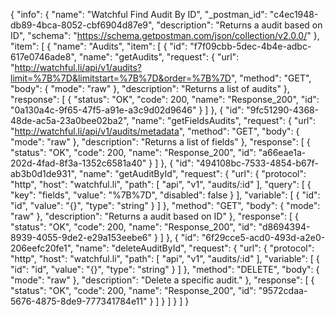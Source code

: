 {
  "info": {
    "name": "Watchful Find Audit By ID",
    "_postman_id": "c4ec1948-db89-4bca-8052-cbf6904d87e9",
    "description": "Returns a audit based on ID",
    "schema": "https://schema.getpostman.com/json/collection/v2.0.0/"
  },
  "item": [
    {
      "name": "Audits",
      "item": [
        {
          "id": "f7f09cbb-5dec-4b4e-adbc-617e0746ade8",
          "name": "getAudits",
          "request": {
            "url": "http://watchful.li/api/v1/audits?limit=%7B%7D&limitstart=%7B%7D&order=%7B%7D",
            "method": "GET",
            "body": {
              "mode": "raw"
            },
            "description": "Returns a list of audits"
          },
          "response": [
            {
              "status": "OK",
              "code": 200,
              "name": "Response_200",
              "id": "0a130a4c-9f65-47f5-a91e-a3c9d02d9646"
            }
          ]
        },
        {
          "id": "9fc51290-4368-48de-ac5a-23a0bee02ba2",
          "name": "getFieldsAudits",
          "request": {
            "url": "http://watchful.li/api/v1/audits/metadata",
            "method": "GET",
            "body": {
              "mode": "raw"
            },
            "description": "Returns a list of fields"
          },
          "response": [
            {
              "status": "OK",
              "code": 200,
              "name": "Response_200",
              "id": "a66eae1a-202d-4fad-8f3a-1352c6581a40"
            }
          ]
        },
        {
          "id": "494108bc-7533-4854-b67f-ab3b0d1de931",
          "name": "getAuditById",
          "request": {
            "url": {
              "protocol": "http",
              "host": "watchful.li",
              "path": [
                "api",
                "v1",
                "audits/:id"
              ],
              "query": [
                {
                  "key": "fields",
                  "value": "%7B%7D",
                  "disabled": false
                }
              ],
              "variable": [
                {
                  "id": "id",
                  "value": "{}",
                  "type": "string"
                }
              ]
            },
            "method": "GET",
            "body": {
              "mode": "raw"
            },
            "description": "Returns a audit based on ID"
          },
          "response": [
            {
              "status": "OK",
              "code": 200,
              "name": "Response_200",
              "id": "d8694394-8939-4055-9de2-e29a153eebe6"
            }
          ]
        },
        {
          "id": "6f29cce5-acd0-493d-a2e0-206eefc20fe1",
          "name": "deleteAuditById",
          "request": {
            "url": {
              "protocol": "http",
              "host": "watchful.li",
              "path": [
                "api",
                "v1",
                "audits/:id"
              ],
              "variable": [
                {
                  "id": "id",
                  "value": "{}",
                  "type": "string"
                }
              ]
            },
            "method": "DELETE",
            "body": {
              "mode": "raw"
            },
            "description": "Delete a specific audit."
          },
          "response": [
            {
              "status": "OK",
              "code": 200,
              "name": "Response_200",
              "id": "9572cdaa-5676-4875-8de9-777341784e11"
            }
          ]
        }
      ]
    }
  ]
}